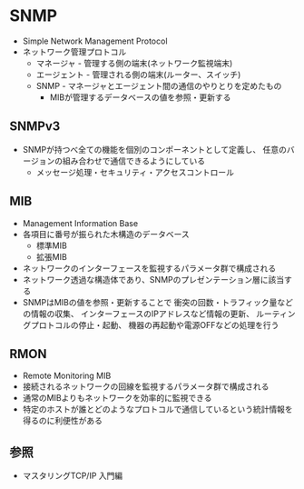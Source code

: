 # SNMP
- Simple Network Management Protocol
- ネットワーク管理プロトコル
  - マネージャ - 管理する側の端末(ネットワーク監視端末)
  - エージェント - 管理される側の端末(ルーター、スイッチ)
  - SNMP - マネージャとエージェント間の通信のやりとりを定めたもの
    - MIBが管理するデータベースの値を参照・更新する

## SNMPv3
- SNMPが持つべ全ての機能を個別のコンポーネントとして定義し、
  任意のバージョンの組み合わせで通信できるようにしている
  - メッセージ処理・セキュリティ・アクセスコントロール

## MIB
- Management Information Base
- 各項目に番号が振られた木構造のデータベース
  - 標準MIB
  - 拡張MIB
- ネットワークのインターフェースを監視するパラメータ群で構成される
- ネットワーク透過な構造体であり、SNMPのプレゼンテーション層に該当する
- SNMPはMIBの値を参照・更新することで
  衝突の回数・トラフィック量などの情報の収集、
  インターフェースのIPアドレスなど情報の更新、
  ルーティングプロトコルの停止・起動、
  機器の再起動や電源OFFなどの処理を行う

## RMON
- Remote Monitoring MIB
- 接続されるネットワークの回線を監視するパラメータ群で構成される
- 通常のMIBよりもネットワークを効率的に監視できる
- 特定のホストが誰とどのようなプロトコルで通信しているという統計情報を得るのに利便性がある

## 参照
- マスタリングTCP/IP 入門編
